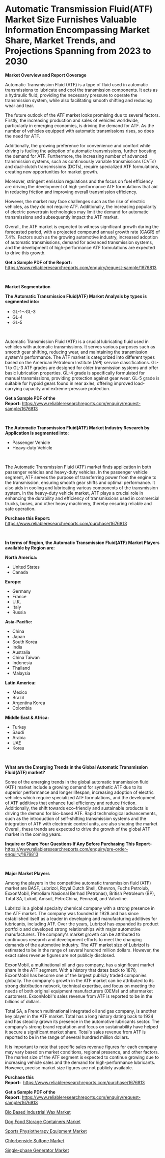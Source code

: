 <p><h1>Automatic Transmission Fluid(ATF) Market Size Furnishes Valuable Information Encompassing Market Share, Market Trends, and Projections Spanning from 2023 to 2030</h1></p><p><strong>Market Overview and Report Coverage</strong></p>
<p><p>Automatic Transmission Fluid (ATF) is a type of fluid used in automatic transmissions to lubricate and cool the transmission components. It acts as a hydraulic fluid, providing the necessary pressure to operate the transmission system, while also facilitating smooth shifting and reducing wear and tear.</p><p>The future outlook of the ATF market looks promising due to several factors. Firstly, the increasing production and sales of vehicles worldwide, particularly in emerging economies, is driving the demand for ATF. As the number of vehicles equipped with automatic transmissions rises, so does the need for ATF.</p><p>Additionally, the growing preference for convenience and comfort while driving is fueling the adoption of automatic transmissions, further boosting the demand for ATF. Furthermore, the increasing number of advanced transmission systems, such as continuously variable transmissions (CVTs) and dual-clutch transmissions (DCTs), require specialized ATF formulations, creating new opportunities for market growth.</p><p>Moreover, stringent emission regulations and the focus on fuel efficiency are driving the development of high-performance ATF formulations that aid in reducing friction and improving overall transmission efficiency.</p><p>However, the market may face challenges such as the rise of electric vehicles, as they do not require ATF. Additionally, the increasing popularity of electric powertrain technologies may limit the demand for automatic transmissions and subsequently impact the ATF market.</p><p>Overall, the ATF market is expected to witness significant growth during the forecasted period, with a projected compound annual growth rate (CAGR) of 7.4%. Factors such as the growing automotive industry, increased adoption of automatic transmissions, demand for advanced transmission systems, and the development of high-performance ATF formulations are expected to drive this growth.</p></p>
<p><strong>Get a Sample PDF of the Report:</strong> <a href="https://www.reliableresearchreports.com/enquiry/request-sample/1676813">https://www.reliableresearchreports.com/enquiry/request-sample/1676813</a></p>
<p>&nbsp;</p>
<p><strong>Market Segmentation</strong></p>
<p><strong>The Automatic Transmission Fluid(ATF) Market Analysis by types is segmented into:</strong></p>
<p><ul><li>GL-1～GL-3</li><li>GL-4</li><li>GL-5</li></ul></p>
<p>&nbsp;</p>
<p><p>Automatic Transmission Fluid (ATF) is a crucial lubricating fluid used in vehicles with automatic transmissions. It serves various purposes such as smooth gear shifting, reducing wear, and maintaining the transmission system's performance. The ATF market is categorized into different types based on the American Petroleum Institute (API) service classifications. GL-1 to GL-3 ATF grades are designed for older transmission systems and offer basic lubrication properties. GL-4 grade is specifically formulated for manual transmissions, providing protection against gear wear. GL-5 grade is suitable for hypoid gears found in rear axles, offering improved load-carrying capacity and extreme-pressure protection.</p></p>
<p><strong>Get a Sample PDF of the Report:</strong>&nbsp;<a href="https://www.reliableresearchreports.com/enquiry/request-sample/1676813">https://www.reliableresearchreports.com/enquiry/request-sample/1676813</a></p>
<p>&nbsp;</p>
<p><strong>The Automatic Transmission Fluid(ATF) Market Industry Research by Application is segmented into:</strong></p>
<p><ul><li>Passenger Vehicle</li><li>Heavy-duty Vehicle</li></ul></p>
<p>&nbsp;</p>
<p><p>The Automatic Transmission Fluid (ATF) market finds application in both passenger vehicles and heavy-duty vehicles. In the passenger vehicle segment, ATF serves the purpose of transferring power from the engine to the transmission, ensuring smooth gear shifts and optimal performance. It also aids in cooling and lubricating various components of the transmission system. In the heavy-duty vehicle market, ATF plays a crucial role in enhancing the durability and efficiency of transmissions used in commercial trucks, buses, and other heavy machinery, thereby ensuring reliable and safe operation.</p></p>
<p><strong>Purchase this Report:</strong>&nbsp; <a href="https://www.reliableresearchreports.com/purchase/1676813">https://www.reliableresearchreports.com/purchase/1676813</a></p>
<p>&nbsp;</p>
<p><strong>In terms of Region, the Automatic Transmission Fluid(ATF) Market Players available by Region are:</strong></p>
<p>
    <p> <strong> North America: </strong>
        <ul>
            <li>United States</li>
            <li>Canada</li>
        </ul>
        </p> 
    <p> <strong> Europe: </strong>
        <ul>
            <li>Germany</li>
            <li>France</li>
            <li>U.K.</li>
            <li>Italy</li>
            <li>Russia</li>
        </ul>
        </p> 
    <p> <strong> Asia-Pacific: </strong>
        <ul>
            <li>China</li>
            <li>Japan</li>
            <li>South Korea</li>
            <li>India</li>
            <li>Australia</li>
            <li>China Taiwan</li>
            <li>Indonesia</li>
            <li>Thailand</li>
            <li>Malaysia</li>
        </ul>
        </p> 
    <p> <strong> Latin America: </strong>
        <ul>
            <li>Mexico</li>
            <li>Brazil</li>
            <li>Argentina Korea</li>
            <li>Colombia</li>
        </ul>
        </p> 
    <p> <strong> Middle East & Africa: </strong>
        <ul>
            <li>Turkey</li>
            <li>Saudi</li>
            <li>Arabia</li>
            <li>UAE</li>
            <li>Korea</li>
        </ul>
    </p>
    </p>
<p>&nbsp;</p>
<p><strong>What are the Emerging Trends in the Global Automatic Transmission Fluid(ATF) market?</strong></p>
<p><p>Some of the emerging trends in the global automatic transmission fluid (ATF) market include a growing demand for synthetic ATF due to its superior performance and longer lifespan, increasing adoption of electric vehicles which require specialized ATF formulations, and the development of ATF additives that enhance fuel efficiency and reduce friction. Additionally, the shift towards eco-friendly and sustainable products is driving the demand for bio-based ATF. Rapid technological advancements, such as the introduction of self-shifting transmission systems and the integration of ATF with electronic control units, are also shaping the market. Overall, these trends are expected to drive the growth of the global ATF market in the coming years.</p></p>
<p><strong>Inquire or Share Your Questions If Any Before Purchasing This Report</strong>- <a href="https://www.reliableresearchreports.com/enquiry/pre-order-enquiry/1676813">https://www.reliableresearchreports.com/enquiry/pre-order-enquiry/1676813</a></p>
<p>&nbsp;</p>
<p><strong>Major Market Players</strong></p>
<p><p>Among the players in the competitive automatic transmission fluid (ATF) market are BASF, Lubrizol, Royal Dutch Shell, Chevron, Fuchs Petrolub, ExxonMobil, Petroliam Nasional Berhad (Petronas), British Petroleum (BP), Total SA, Lukoil, Amsoil, PetroChina, Pennzoil, and Valvoline. </p><p>Lubrizol is a global specialty chemical company with a strong presence in the ATF market. The company was founded in 1928 and has since established itself as a leader in developing and manufacturing additives for lubricants, including ATF. Over the years, Lubrizol has expanded its product portfolio and developed strong relationships with major automotive manufacturers. The company's market growth can be attributed to continuous research and development efforts to meet the changing demands of the automotive industry. The ATF market size of Lubrizol is estimated to be in the range of several hundred million dollars. However, the exact sales revenue figures are not publicly disclosed.</p><p>ExxonMobil, a multinational oil and gas company, has a significant market share in the ATF segment. With a history that dates back to 1870, ExxonMobil has become one of the largest publicly traded companies globally. The company's growth in the ATF market can be attributed to its strong distribution network, technical expertise, and focus on meeting the needs of both original equipment manufacturers (OEMs) and aftermarket customers. ExxonMobil's sales revenue from ATF is reported to be in the billions of dollars.</p><p>Total SA, a French multinational integrated oil and gas company, is another key player in the ATF market. Total has a long history dating back to 1924 and has steadily grown its presence in the automotive lubricants sector. The company's strong brand reputation and focus on sustainability have helped it secure a significant market share. Total's sales revenue from ATF is reported to be in the range of several hundred million dollars.</p><p>It is important to note that specific sales revenue figures for each company may vary based on market conditions, regional presence, and other factors. The market size of the ATF segment is expected to continue growing due to increasing vehicle sales and the demand for high-performance lubricants. However, precise market size figures are not publicly available.</p></p>
<p><strong>Purchase this Report:</strong>&nbsp;&nbsp;<a href="https://www.reliableresearchreports.com/purchase/1676813">https://www.reliableresearchreports.com/purchase/1676813</a></p>
<p></p>
<p><strong>Get a Sample PDF of the Report:</strong>&nbsp;<a href="https://www.reliableresearchreports.com/enquiry/request-sample/1676813">https://www.reliableresearchreports.com/enquiry/request-sample/1676813</a></p>
<p><p><a href="https://www.linkedin.com/pulse/bio-based-industrial-wax-market-research-report-unlocks/">Bio Based Industrial Wax Market</a></p><p><a href="https://medium.com/@lilakautzer2023/dog-food-storage-containers-market-size-growth-forecast-2023-2030-65e9be87a471">Dog Food Storage Containers Market</a></p><p><a href="https://medium.com/@lincolnfeil/sports-physiotherapy-equipment-market-size-cagr-trends-2024-2030-afb9a60f6001">Sports Physiotherapy Equipment Market</a></p><p><a href="https://www.linkedin.com/pulse/chlorbenside-sulfone-market-challenges-opportunities-growth/">Chlorbenside Sulfone Market</a></p><p><a href="https://www.linkedin.com/pulse/analysis-hyde-research/">Single-phase Generator Market</a></p></p>